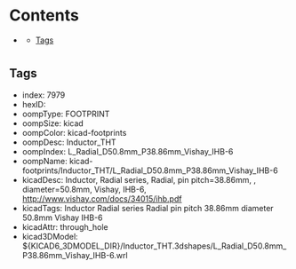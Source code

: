 



Contents
========

* [](#)
	* [Tags](#tags)

# 

## Tags

- index: 7979
- hexID: 
- oompType: FOOTPRINT
- oompSize: kicad
- oompColor: kicad-footprints
- oompDesc: Inductor_THT
- oompIndex: L_Radial_D50.8mm_P38.86mm_Vishay_IHB-6
- oompName: kicad-footprints/Inductor_THT/L_Radial_D50.8mm_P38.86mm_Vishay_IHB-6
- kicadDesc: Inductor, Radial series, Radial, pin pitch=38.86mm, , diameter=50.8mm, Vishay, IHB-6, http://www.vishay.com/docs/34015/ihb.pdf
- kicadTags: Inductor Radial series Radial pin pitch 38.86mm  diameter 50.8mm Vishay IHB-6
- kicadAttr: through_hole
- kicad3DModel: ${KICAD6_3DMODEL_DIR}/Inductor_THT.3dshapes/L_Radial_D50.8mm_P38.86mm_Vishay_IHB-6.wrl
